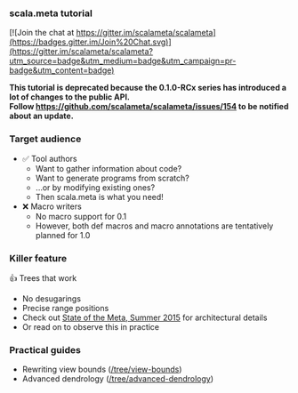 ### scala.meta tutorial

[![Join the chat at https://gitter.im/scalameta/scalameta](https://badges.gitter.im/Join%20Chat.svg)](https://gitter.im/scalameta/scalameta?utm_source=badge&utm_medium=badge&utm_campaign=pr-badge&utm_content=badge)

**This tutorial is deprecated because the 0.1.0-RCx series has introduced a lot of changes to the public API.<br/> Follow https://github.com/scalameta/scalameta/issues/154 to be notified about an update.**

### Target audience

  * :white_check_mark: Tool authors
    * Want to gather information about code?
    * Want to generate programs from scratch?
    * ...or by modifying existing ones?
    * Then scala.meta is what you need!
  * :x: Macro writers
    * No macro support for 0.1
    * However, both def macros and macro annotations are tentatively planned for 1.0

### Killer feature

:+1: Trees that work
  * No desugarings
  * Precise range positions
  * Check out [State of the Meta, Summer 2015](http://scalamacros.org/paperstalks/2015-06-09-StateOfTheMetaSummer2015.pdf) for architectural details
  * Or read on to observe this in practice

### Practical guides
  * Rewriting view bounds ([/tree/view-bounds](https://github.com/scalameta/tutorial/tree/view-bounds))
  * Advanced dendrology ([/tree/advanced-dendrology](https://github.com/scalameta/tutorial/tree/advanced-dendrology))
